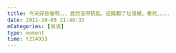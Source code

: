```yaml
---
title: 今天好悲催啊、、、竟然没带钥匙，还踢翻了垃圾桶，晕死、、、、、
date: 2011-10-08 21:49:33
mCategories: [说说]
type: moment
time: t214933
---
```


